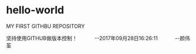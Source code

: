 # hello-world
MY FIRST GITHBU REPOSITORY

坚持使用GITHUB做版本控制！
            --2017年09月28日16:26:11
            --颜伟荃
